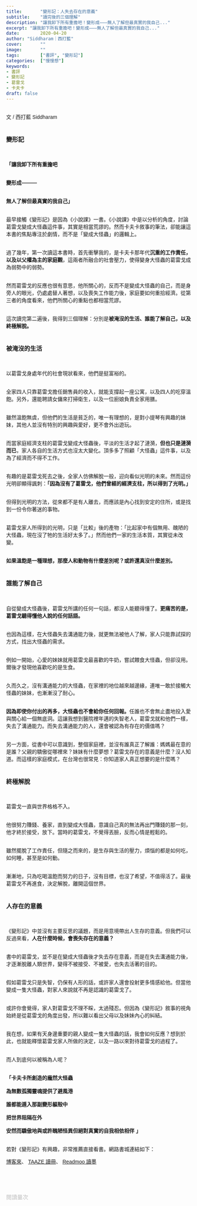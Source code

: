 ```yaml
---
title:       "變形記：人失去存在的意義"
subtitle:    "讀完後的三個理解"
description: "讓我卸下所有重擔吧！變形成———無人了解但最真實的我自己..."
excerpt: "讓我卸下所有重擔吧！變形成———無人了解但最真實的我自己..."
date:        2020-04-20
author: "Siddharam｜西打藍"
cover:       ""
image:       ""
tags:        ["書評", "變形記"]
categories:  ["慢慢想"]
keywords:
- 書評
- 變形記
- 葛雷戈
- 卡夫卡
draft: false
---
```


<article style="font-family: 'Noto Sans TC', '微軟正黑體', sans-serif; font-weight: 300;">

<br>文 / 西打藍 Siddharam<br><br>

<h3 class="article-h1-color">變形記</h3><br>

<b>「讓我卸下所有重擔吧<br><br>

變形成———<br><br>

無人了解但最真實的我自己」<br><br></b>

最早接觸《變形記》是因為《小說課》一書。《小說課》中是以分析的角度，討論葛雷戈變成大怪蟲這件事，其實是相當荒謬的。然而卡夫卡敘事的筆法，卻能讓這本書的焦點專注於劇情，而不是「變成大怪蟲」的邏輯上。<br><br>

過了幾年，第一次讀這本書時，首先衝擊我的，是卡夫卡那年代<b>沉重的工作責任，以及以父權為主的家庭觀</b>，這兩者所融合的社會壓力，使得變身大怪蟲的葛雷戈成為弱勢中的弱勢。<br><br>

然而葛雷戈的反應也很有意思，他所關心的，反而不是變成大怪蟲的自己，而是身旁人的眼光，仍處處替人著想，以及喪失工作能力後，家庭要如何重拾經濟。從第三者的角度看來，他們所關心的重點也都相當荒謬。<br><br>

這次讀完第二遍後，我得到三個理解：分別是<b>被淹沒的生活、誰能了解自己，以及終極解脫。</b><br><br>

<h3 class="article-h1-color">被淹沒的生活</h3><br>

以葛雷戈身處年代的社會現狀看來，他們是挺富裕的。<br><br>

全家四人只靠葛雷戈擔任銷售員的收入，就能支撐起一座公寓，以及四人的吃穿溫飽。另外，還能聘請女傭來打掃衛生，以及一位廚娘負責全家用膳。<br><br>

雖然溫飽無虞，但他們的生活是貧乏的，唯一有理想的，是對小提琴有興趣的妹妹，其他人並沒有特別的興趣與愛好，更不會外出遊玩。<br><br>

而當家庭經濟支柱的葛雷戈變成大怪蟲後，平淡的生活才起了漣漪，<b>但也只是漣漪而已</b>，家人各自的生活方式也沒太大變化。頂多多了照顧「大怪蟲」這件事，以及為了經濟而不得不工作。<br><br>

有趣的是葛雷戈死去之後，全家人仿佛解脫一般，迎向看似光明的未來。然而這份光明卻顯得諷刺：<b>「因為沒有了葛雷戈，他們曾經的經濟支柱，所以得到了光明。」</b><br><br>

但得到光明的方法，從來都不是有人離去，而應該是內心找到安定的住所，或是找到一份令你著迷的事物。<br><br>

葛雷戈家人所得到的光明，只是「比較」後的產物：「比起家中有個無用、醜陋的大怪蟲，現在沒了牠的生活好太多了。」然而他們一家的生活本質，其實從未改變。<br><br>

<b>如果溫飽是一種理想，那麼人和動物有什麼差別呢？或許還真沒什麼差別。</b><br><br>

<h3 class="article-h1-color">誰能了解自己</h3><br>

自從變成大怪蟲後，葛雷戈所講的任何一句話，都沒人能聽得懂了。<b>更痛苦的是，葛雷戈聽得懂他人說的任何話語。</b><br><br>

也因為這樣，在大怪蟲失去溝通能力後，就更無法被他人了解，家人只能靠試探的方式，找出大怪蟲的需求。<br><br>

例如一開始，心愛的妹妹就用葛雷戈最喜歡的牛奶，嘗試餵食大怪蟲，但卻沒用。爾後才發現他喜歡吃的是生食。<br><br>

久而久之，沒有溝通能力的大怪蟲，在家裡的地位越來越邊緣，連唯一敢於接觸大怪蟲的妹妹，也漸漸沒了耐心。<br><br>

<b>因為即使你付出的再多，大怪蟲也不會給你任何回報。</b>任誰也不會無止盡地投入愛與關心給一個無底洞。這讓我想到醫院裡年邁的失智老人，葛雷戈就和他們一樣，失去了溝通能力。而失去溝通能力的人，還會被認為有存在的價值嗎？<br><br>

另一方面，從書中可以意識到，整個家庭裡，並沒有誰真正了解誰：媽媽最在意的是誰？父親的驕傲從哪裡來？妹妹有什麼夢想？葛雷戈存在的意義是什麼？沒人知道。而這樣的家庭模式，在台灣也很常見：你知道家人真正想要的是什麼嗎？<br><br>

<h3 class="article-h1-color">終極解脫</h3><br>

葛雷戈一直與世界格格不入。<br><br>

他很努力賺錢、養家，直到變成大怪蟲，意識自己真的無法再出門賺錢的那一刻，他才終於接受，放下。當時的葛雷戈，不覺得丟臉，反而心情是輕鬆的。<br><br>

雖然擺脫了工作責任，但隨之而來的，是生存與生活的壓力，煩惱的都是如何吃，如何睡，甚至是如何動。<br><br>

漸漸地，只為吃喝溫飽而努力的日子，沒有目標，也沒了希望，不值得活了。最後葛雷戈不再進食，決定解脫，離開這個世界。<br><br>

<h3 class="article-h1-color">人存在的意義</h3><br>

《變形記》中並沒有主要反思的議題，而是用意境帶出人生存的意義。但我們可以反過來看，<b>人在什麼時候，會喪失存在的意義？</b><br><br>

書中的葛雷戈，並不是在變成大怪蟲後才失去存在意義，而是在失去溝通能力後，才逐漸脫離人類世界，變得不被接受、不被愛，也失去活著的目的。<br><br>

假如葛雷戈只是失智，仍保有人形的話，或許家人還會投射更多情感給他。但當他變成一隻大怪蟲，對家人來說就不再是認識的葛雷戈了。<br><br>

或許你會覺得，家人對葛雷戈不理不睬，太過殘忍。但因為《變形記》敘事的視角始終是從葛雷戈的角度出發，所以難以看出父母以及妹妹內心的糾結。<br><br>

我在想，如果有天身邊重要的親人變成一隻大怪蟲的話，我會如何反應？想到於此，也就能釋懷葛雷戈家人所做的決定，以及一路以來對待葛雷戈的過程了。<br><br>

而人到底何以被稱為人呢？<br><br>

<b>「卡夫卡所創造的龐然大怪蟲<br><br>
為無數孤獨靈魂提供了避風港<br><br>
誰都能遁入那副變形軀殼中<br><br>
把世界阻隔在外<br><br>
安然而驕傲地與或許醜陋怪異但絕對真實的自我相依相伴
」</b><br><br>

若對《變形記》有興趣，非常推薦直接看書。網路書城連結如下：

<a href="https://pinkrose.info/2tCyJ" target="_blank">博客來</a>、
<a href="https://www.taaze.tw/apredir.html?139623851/https://www.taaze.tw/products/11100250104.html?" target="_blank">TAAZE 讀冊</a>、
<a href="http://moo.im/a/akyBEM" target="_blank">Readmoo 讀墨</a>

<br><br><br>

</article>

<div style="color: #bfbfbf; font-size: 15px;" id="busuanzi_container_page_pv">
  閱讀量<span id="busuanzi_value_page_pv"></span>次
</div>

<script src="../../js/post.js"></script>




